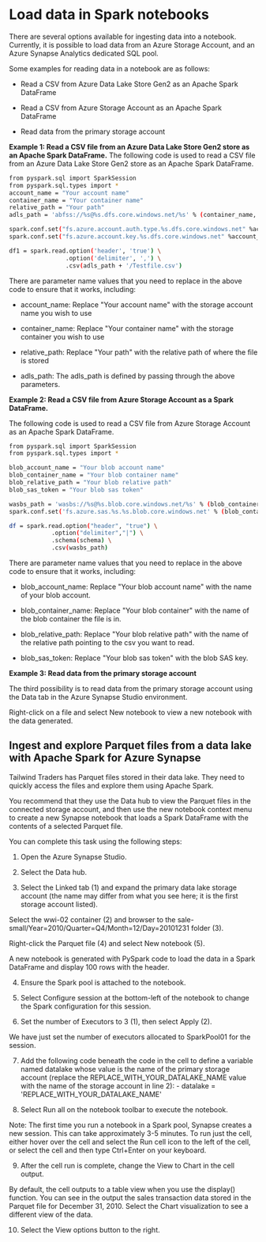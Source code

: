 # Load data in Spark notebooks

There are several options available for ingesting data into a notebook. Currently, it is possible to load data from an Azure Storage Account, and an Azure Synapse Analytics dedicated SQL pool.

Some examples for reading data in a notebook are as follows:

- Read a CSV from Azure Data Lake Store Gen2 as an Apache Spark DataFrame

- Read a CSV from Azure Storage Account as an Apache Spark DataFrame

- Read data from the primary storage account

**Example 1: Read a CSV file from an Azure Data Lake Store Gen2 store as an Apache Spark DataFrame.**
The following code is used to read a CSV file from an Azure Data Lake Store Gen2 store as an Apache Spark DataFrame.

```bash
from pyspark.sql import SparkSession
from pyspark.sql.types import *
account_name = "Your account name"
container_name = "Your container name"
relative_path = "Your path"
adls_path = 'abfss://%s@%s.dfs.core.windows.net/%s' % (container_name, account_name, relative_path)

spark.conf.set("fs.azure.account.auth.type.%s.dfs.core.windows.net" %account_name, "SharedKey")
spark.conf.set("fs.azure.account.key.%s.dfs.core.windows.net" %account_name ,"Your ADLS Gen2 Primary Key")

df1 = spark.read.option('header', 'true') \
                .option('delimiter', ',') \
                .csv(adls_path + '/Testfile.csv')
```

There are parameter name values that you need to replace in the above code to ensure that it works, including:

- account_name: Replace "Your account name" with the storage account name you wish to use

- container_name: Replace "Your container name" with the storage container you wish to use

- relative_path: Replace "Your path" with the relative path of where the file is stored

- adls_path: The adls_path is defined by passing through the above parameters.

**Example 2: Read a CSV file from Azure Storage Account as a Spark DataFrame.**

The following code is used to read a CSV file from Azure Storage Account as an Apache Spark DataFrame.

```bash
from pyspark.sql import SparkSession
from pyspark.sql.types import *

blob_account_name = "Your blob account name"
blob_container_name = "Your blob container name"
blob_relative_path = "Your blob relative path"
blob_sas_token = "Your blob sas token"

wasbs_path = 'wasbs://%s@%s.blob.core.windows.net/%s' % (blob_container_name, blob_account_name, blob_relative_path)
spark.conf.set('fs.azure.sas.%s.%s.blob.core.windows.net' % (blob_container_name, blob_account_name), blob_sas_token)

df = spark.read.option("header", "true") \
            .option("delimiter","|") \
            .schema(schema) \
            .csv(wasbs_path)
```

There are parameter name values that you need to replace in the above code to ensure that it works, including:

- blob_account_name: Replace "Your blob account name" with the name of your blob account.

- blob_container_name: Replace "Your blob container" with the name of the blob container the file is in.

- blob_relative_path: Replace "Your blob relative path" with the name of the relative path pointing to the csv you want to read.

- blob_sas_token: Replace "Your blob sas token" with the blob SAS key.

**Example 3: Read data from the primary storage account**

The third possibility is to read data from the primary storage account using the Data tab in the Azure Synapse Studio environment. 

Right-click on a file and select New notebook to view a new notebook with the data generated.

## Ingest and explore Parquet files from a data lake with Apache Spark for Azure Synapse

Tailwind Traders has Parquet files stored in their data lake. They need to quickly access the files and explore them using Apache Spark.

You recommend that they use the Data hub to view the Parquet files in the connected storage account, and then use the new notebook context menu to create a new Synapse notebook that loads a Spark DataFrame with the contents of a selected Parquet file.

You can complete this task using the following steps:

1. Open the Azure Synapse Studio.

2. Select the Data hub.

3. Select the Linked tab (1) and expand the primary data lake storage account (the name may differ from what you see here; it is the first storage account listed). 

Select the wwi-02 container (2) and browser to the sale-small/Year=2010/Quarter=Q4/Month=12/Day=20101231 folder (3). 

Right-click the Parquet file (4) and select New notebook (5).

A new notebook is generated with PySpark code to load the data in a Spark DataFrame and display 100 rows with the header.

4. Ensure the Spark pool is attached to the notebook.

5. Select Configure session at the bottom-left of the notebook to change the Spark configuration for this session.

6. Set the number of Executors to 3 (1), then select Apply (2).

We have just set the number of executors allocated to SparkPool01 for the session.

7. Add the following code beneath the code in the cell to define a variable named datalake whose value is the name of the primary storage account (replace the REPLACE_WITH_YOUR_DATALAKE_NAME value with the name of the storage account in line 2):
        - datalake = 'REPLACE_WITH_YOUR_DATALAKE_NAME'

8. Select Run all on the notebook toolbar to execute the notebook.

Note: The first time you run a notebook in a Spark pool, Synapse creates a new session. This can take approximately 3-5 minutes. To run just the cell, either hover over the cell and select the Run cell icon to the left of the cell, or select the cell and then type Ctrl+Enter on your keyboard.

9. After the cell run is complete, change the View to Chart in the cell output.

By default, the cell outputs to a table view when you use the display() function. You can see in the output the sales transaction data stored in the Parquet file for December 31, 2010. Select the Chart visualization to see a different view of the data.

10. Select the View options button to the right.